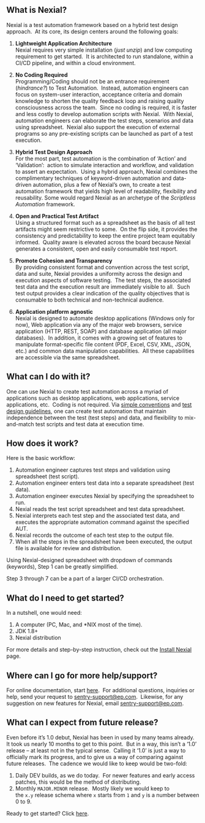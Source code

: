## What is Nexial?

Nexial is a test automation framework based on a hybrid test design approach.  At its core, its design centers around the following goals:

1.  **Lightweight Application Architecture**  
    Nexial requires very simple installation (_just unzip_) and low computing requirement to get started.  It is architected to run standalone, within a CI/CD pipeline, and within a cloud environment.  
      
2.  **No Coding Required**  
    Programming/Coding should not be an entrance requirement (_hindrance?_) to Test Automation.  Instead, automation engineers can focus on system-user interaction, acceptance criteria and domain knowledge to shorten the quality feedback loop and raising quality consciousness across the team.  Since no coding is required, it is faster and less costly to develop automation scripts with Nexial.  With Nexial, automation engineers can elaborate the test steps, scenarios and data using spreadsheet.  Nexial also support the execution of external programs so any pre-existing scripts can be launched as part of a test execution.  
      
3.  **Hybrid Test Design Approach**  
    For the most part, test automation is the combination of ‘Action’ and ‘Validation’:  action to simulate interaction and workflow, and validation to assert an expectation.  Using a hybrid approach, Nexial combines the complimentary techniques of keyword-driven automation and data-driven automation, plus a few of Nexial’s own, to create a test automation framework that yields high level of readability, flexibility and reusability. Some would regard Nexial as an archetype of the _Scriptless Automation_ framework.  
      
4.  **Open and Practical Test Artifact**  
    Using a structured format such as a spreadsheet as the basis of all test artifacts might seem restrictive to some.  On the flip side, it provides the consistency and predictability to keep the entire project team equitably informed.  Quality aware is elevated across the board because Nexial generates a consistent, open and easily consumable test report.  
      
5.  **Promote Cohesion and Transparency**  
    By providing consistent format and convention across the test script, data and suite, Nexial provides a uniformity across the design and execution aspects of software testing.  The test steps, the associated test data and the execution result are immediately visible to all.  Such test output provides a clear indication of the quality objectives that is consumable to both technical and non-technical audience.  
      
6.  **Application platform agnostic**  
    Nexial is designed to automate desktop applications (Windows only for now), Web application via any of the major web browsers, service application (HTTP, REST, SOAP) and database application (all major databases).  In addition, it comes with a growing set of features to manipulate format-specific file content (PDF, Excel, CSV, XML, JSON, etc.) and common data manipulation capabilities.  All these capabilities are accessible via the same spreadsheet.

## What can I do with it?

One can use Nexial to create test automation across a myriad of applications such as desktop applications, web applications, service applications, etc.  Coding is not required. Via [simple conventions](https://confluence.ep.com/display/QA/Understanding+Sentry+project+structure) and [test design guidelines](https://confluence.ep.com/display/QA/Understanding+Sentry+Excel+templates), one can create test automation that maintain independence between the test (test steps) and data, and flexibility to mix-and-match test scripts and test data at execution time.

## How does it work?
Here is the basic workflow:
1.  Automation engineer captures test steps and validation using spreadsheet (test script).
2.  Automation engineer enters test data into a separate spreadsheet (test data).
3.  Automation engineer executes Nexial by specifying the spreadsheet to run.
4.  Nexial reads the test script spreadsheet and test data spreadsheet.
5.  Nexial interprets each test step and the associated test data, and executes the appropriate automation command against the specified AUT.
6.  Nexial records the outcome of each test step to the output file.
7.  When all the steps in the spreadsheet have been executed, the output file is available for review and distribution.

Using Nexial-designed spreadsheet with dropdown of commands (keywords), Step 1 can be greatly simplified.

Step 3 through 7 can be a part of a larger CI/CD orchestration.

## What do I need to get started?
In a nutshell, one would need:
1.  A computer (PC, Mac, and *NIX most of the time).
2.  JDK 1.8+
3.  Nexial distribution

For more details and step-by-step instruction, check out the [Install Nexial](InstallingNexial) page.

**Where can I go for more help/support?**
-----------------------------------------

For online documentation, start [here](../).  For additional questions, inquiries or help, send your request to [sentry-support@ep.com](mailto:sentry-support@ep.com).  Likewise, for any suggestion on new features for Nexial, email [sentry-support@ep.com](mailto:sentry-support@ep.com). 

**What can I expect from future release?**
------------------------------------------

Even before it’s 1.0 debut, Nexial has been in used by many teams already.  It took us nearly 10 months to get to this point.  But in a way, this isn’t a ‘1.0’ release – at least not in the typical sense.  Calling it ‘1.0’ is just a way to officially mark its progress, and to give us a way of comparing against future releases.  The cadence we would like to keep would be two-fold:

1.  Daily DEV builds, as we do today.  For newer features and early access patches, this would be the method of distributing.
2.  Monthly `MAJOR.MINOR` release.  Mostly likely we would keep to the `x.y` release schema where `x` starts from `1` and `y` is a number between 0 to 9.

Ready to get started? Click [here](QuickStart).
